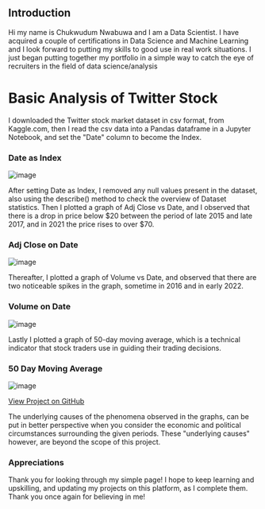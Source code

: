 ## Introduction
Hi my name is Chukwudum Nwabuwa and I am a Data Scientist.
I have acquired a couple of certifications in Data Science and Machine Learning
and I look forward to putting my skills to good use in real work situations.
I just began putting together my portfolio in a simple way 
to catch the eye of recruiters in the field of data science/analysis

# Basic Analysis of Twitter Stock

I downloaded the Twitter stock market dataset in csv format, from Kaggle.com, 
then I read the csv data into a Pandas dataframe in a Jupyter Notebook,
and set the "Date" column to become the Index.

### Date as Index
![image](https://github.com/Nwabuwa-ce/myportfolio/assets/99978799/a176579e-aad2-4a68-8617-a0eca13107bb)

After setting Date as Index, I removed any null values present in the dataset, 
also using the describe() method to check the overview of Dataset statistics.
Then I plotted a graph of Adj Close vs Date, and I observed that there is a drop in price below $20 between 
the period of late 2015 and late 2017, and in 2021 the price rises to over $70.

### Adj Close on Date
![image](https://github.com/Nwabuwa-ce/myportfolio/assets/99978799/2bede41a-a055-4b64-9177-2c408709e5fc)

Thereafter, I plotted a graph of Volume vs Date, and observed that there are two noticeable spikes
in the graph, sometime in 2016 and in early 2022.

### Volume on Date
![image](https://github.com/Nwabuwa-ce/myportfolio/assets/99978799/d3e15449-db88-4b2e-8c0b-77e22f68d63a)

Lastly I plotted a graph of 50-day moving average, which 
is a technical indicator that stock traders use in guiding their trading decisions.

### 50 Day Moving Average
![image](https://github.com/Nwabuwa-ce/myportfolio/assets/99978799/461991b9-0003-489e-9b5f-2a6d6e83bfd5)

<a href ="https://github.com/Nwabuwa-ce/twitterstock/blob/main/Twitter%20X%20Project.ipynb">View Project on GitHub</a> 

The underlying causes of the phenomena observed in the graphs, 
can be put in better perspective when you consider the economic and political 
circumstances surrounding the given periods. These "underlying causes" however,
are beyond the scope of this project.

### Appreciations

Thank you for looking through my simple page! I hope to keep learning and upskilling,
and updating my projects on this platform, as I complete them. 
Thank you once again for believing in me!
